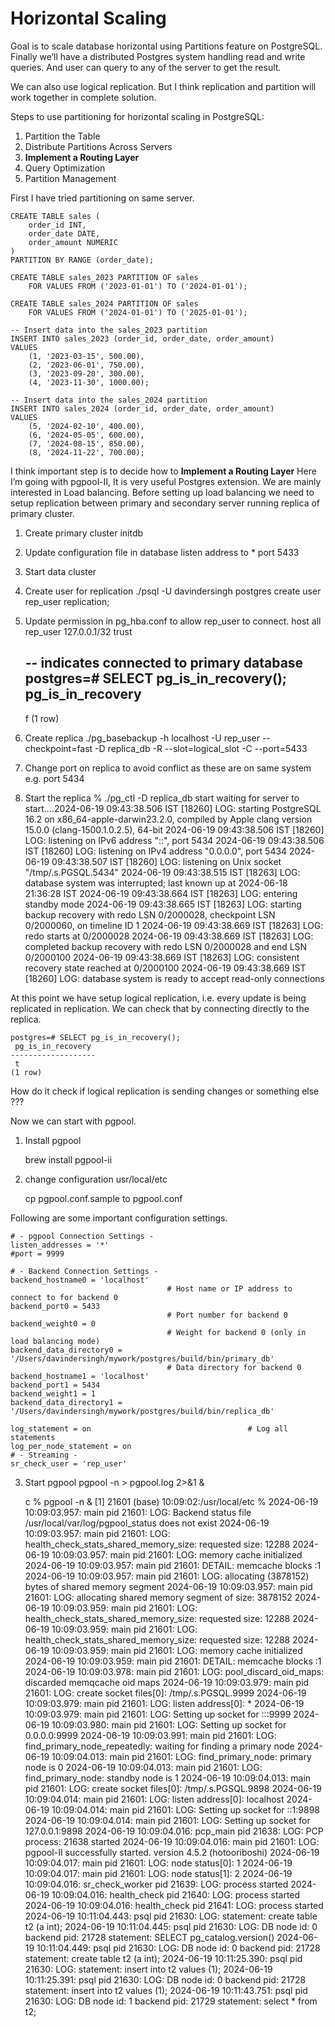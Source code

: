 # Horizontal Scaling
Goal is to scale database horizontal using Partitions feature on PostgreSQL. Finally we’ll have a distributed Postgres system handling read and write queries. And user can query to any of the server to get the result.

We can also use logical replication. But I think replication and partition will work together in complete solution.

Steps to use partitioning for horizontal scaling in PostgreSQL:


1. Partition the Table
2. Distribute Partitions Across Servers
3. **Implement a Routing Layer**
4. Query Optimization
5. Partition Management

First I have tried partitioning on same server.


    CREATE TABLE sales (
        order_id INT,
        order_date DATE,
        order_amount NUMERIC
    )
    PARTITION BY RANGE (order_date);
    
    CREATE TABLE sales_2023 PARTITION OF sales
        FOR VALUES FROM ('2023-01-01') TO ('2024-01-01');
    
    CREATE TABLE sales_2024 PARTITION OF sales
        FOR VALUES FROM ('2024-01-01') TO ('2025-01-01');
    
    -- Insert data into the sales_2023 partition
    INSERT INTO sales_2023 (order_id, order_date, order_amount)
    VALUES
        (1, '2023-03-15', 500.00),
        (2, '2023-06-01', 750.00),
        (3, '2023-09-20', 300.00),
        (4, '2023-11-30', 1000.00);
    
    -- Insert data into the sales_2024 partition
    INSERT INTO sales_2024 (order_id, order_date, order_amount)
    VALUES
        (5, '2024-02-10', 400.00),
        (6, '2024-05-05', 600.00),
        (7, '2024-08-15', 850.00),
        (8, '2024-11-22', 700.00);


I think important step is to decide how to **Implement a Routing Layer**
Here I’m going with pgpool-II, It is very useful Postgres extension. We are mainly interested in Load balancing.
Before setting up load balancing we need to setup replication between primary and secondary server running replica of primary cluster.

1. Create primary cluster
    initdb
2. Update configuration file in database
    listen address to *
    port 5433
3. Start data cluster
4. Create user for replication
    ./psql -U davindersingh postgres
      create user rep_user replication;
5. Update permission in pg_hba.conf to allow rep_user to connect.
    host    all             rep_user             127.0.0.1/32            trust


    -- indicates connected to primary database
    postgres=# SELECT pg_is_in_recovery();
     pg_is_in_recovery 
    -------------------
     f
    (1 row)


6. Create replica
        ./pg_basebackup -h localhost -U rep_user
         --checkpoint=fast -D replica_db -R --slot=logical_slot -C --port=5433



8. Change port on replica to avoid conflict as these are on same system
        e.g. port 5434
9. Start the replica 
    % ./pg_ctl -D replica_db start
    waiting for server to start....2024-06-19 09:43:38.506 IST [18260] LOG:  starting PostgreSQL 16.2 on x86_64-apple-darwin23.2.0, compiled by Apple clang version 15.0.0 (clang-1500.1.0.2.5), 64-bit
    2024-06-19 09:43:38.506 IST [18260] LOG:  listening on IPv6 address "::", port 5434
    2024-06-19 09:43:38.506 IST [18260] LOG:  listening on IPv4 address "0.0.0.0", port 5434
    2024-06-19 09:43:38.507 IST [18260] LOG:  listening on Unix socket "/tmp/.s.PGSQL.5434"
    2024-06-19 09:43:38.515 IST [18263] LOG:  database system was interrupted; last known up at 2024-06-18 21:36:28 IST
    2024-06-19 09:43:38.664 IST [18263] LOG:  entering standby mode
    2024-06-19 09:43:38.665 IST [18263] LOG:  starting backup recovery with redo LSN 0/2000028, checkpoint LSN 0/2000060, on timeline ID 1
    2024-06-19 09:43:38.669 IST [18263] LOG:  redo starts at 0/2000028
    2024-06-19 09:43:38.669 IST [18263] LOG:  completed backup recovery with redo LSN 0/2000028 and end LSN 0/2000100
    2024-06-19 09:43:38.669 IST [18263] LOG:  consistent recovery state reached at 0/2000100
    2024-06-19 09:43:38.669 IST [18260] LOG:  database system is ready to accept read-only connections

 
 At this point we have setup logical replication, i.e. every update is being replicated in replication.
 We can check that by connecting directly to the replica.

    postgres=# SELECT pg_is_in_recovery();
     pg_is_in_recovery 
    -------------------
     t
    (1 row)

 
How do it check if logical replication is sending changes or something else ???

Now we can start with pgpool. 
1. Install pgpool

     brew install pgpool-ii

2. change configuration usr/local/etc

    cp pgpool.conf.sample to pgpool.conf

Following are some important configuration settings.

    # - pgpool Connection Settings -
    listen_addresses = '*'
    #port = 9999
    
    # - Backend Connection Settings -
    backend_hostname0 = 'localhost'
                                       # Host name or IP address to connect to for backend 0
    backend_port0 = 5433
                                       # Port number for backend 0
    backend_weight0 = 0
                                       # Weight for backend 0 (only in load balancing mode)
    backend_data_directory0 = '/Users/davindersingh/mywork/postgres/build/bin/primary_db'
                                       # Data directory for backend 0
    backend_hostname1 = 'localhost'
    backend_port1 = 5434
    backend_weight1 = 1
    backend_data_directory1 = '/Users/davindersingh/mywork/postgres/build/bin/replica_db'
    
    log_statement = on                                   # Log all statements
    log_per_node_statement = on
    # - Streaming -
    sr_check_user = 'rep_user'



3. Start pgpool
    pgpool -n > pgpool.log 2>&1 &


    c % pgpool -n &
    [1] 21601
    (base) 10:09:02:/usr/local/etc % 2024-06-19 10:09:03.957: main pid 21601: LOG:  Backend status file /usr/local/var/log/pgpool_status does not exist
    2024-06-19 10:09:03.957: main pid 21601: LOG:  health_check_stats_shared_memory_size: requested size: 12288
    2024-06-19 10:09:03.957: main pid 21601: LOG:  memory cache initialized
    2024-06-19 10:09:03.957: main pid 21601: DETAIL:  memcache blocks :1
    2024-06-19 10:09:03.957: main pid 21601: LOG:  allocating (3878152) bytes of shared memory segment
    2024-06-19 10:09:03.957: main pid 21601: LOG:  allocating shared memory segment of size: 3878152 
    2024-06-19 10:09:03.959: main pid 21601: LOG:  health_check_stats_shared_memory_size: requested size: 12288
    2024-06-19 10:09:03.959: main pid 21601: LOG:  health_check_stats_shared_memory_size: requested size: 12288
    2024-06-19 10:09:03.959: main pid 21601: LOG:  memory cache initialized
    2024-06-19 10:09:03.959: main pid 21601: DETAIL:  memcache blocks :1
    2024-06-19 10:09:03.978: main pid 21601: LOG:  pool_discard_oid_maps: discarded memqcache oid maps
    2024-06-19 10:09:03.979: main pid 21601: LOG:  create socket files[0]: /tmp/.s.PGSQL.9999
    2024-06-19 10:09:03.979: main pid 21601: LOG:  listen address[0]: *
    2024-06-19 10:09:03.979: main pid 21601: LOG:  Setting up socket for :::9999
    2024-06-19 10:09:03.980: main pid 21601: LOG:  Setting up socket for 0.0.0.0:9999
    2024-06-19 10:09:03.991: main pid 21601: LOG:  find_primary_node_repeatedly: waiting for finding a primary node
    2024-06-19 10:09:04.013: main pid 21601: LOG:  find_primary_node: primary node is 0
    2024-06-19 10:09:04.013: main pid 21601: LOG:  find_primary_node: standby node is 1
    2024-06-19 10:09:04.013: main pid 21601: LOG:  create socket files[0]: /tmp/.s.PGSQL.9898
    2024-06-19 10:09:04.014: main pid 21601: LOG:  listen address[0]: localhost
    2024-06-19 10:09:04.014: main pid 21601: LOG:  Setting up socket for ::1:9898
    2024-06-19 10:09:04.014: main pid 21601: LOG:  Setting up socket for 127.0.0.1:9898
    2024-06-19 10:09:04.016: pcp_main pid 21638: LOG:  PCP process: 21638 started
    2024-06-19 10:09:04.016: main pid 21601: LOG:  pgpool-II successfully started. version 4.5.2 (hotooriboshi)
    2024-06-19 10:09:04.017: main pid 21601: LOG:  node status[0]: 1
    2024-06-19 10:09:04.017: main pid 21601: LOG:  node status[1]: 2
    2024-06-19 10:09:04.016: sr_check_worker pid 21639: LOG:  process started
    2024-06-19 10:09:04.016: health_check pid 21640: LOG:  process started
    2024-06-19 10:09:04.016: health_check pid 21641: LOG:  process started
    2024-06-19 10:11:04.443: psql pid 21630: LOG:  statement: create table t2 (a int);
    2024-06-19 10:11:04.445: psql pid 21630: LOG:  DB node id: 0 backend pid: 21728 statement: SELECT pg_catalog.version()
    2024-06-19 10:11:04.449: psql pid 21630: LOG:  DB node id: 0 backend pid: 21728 statement: create table t2 (a int);
    2024-06-19 10:11:25.390: psql pid 21630: LOG:  statement: insert into t2 values (1);
    2024-06-19 10:11:25.391: psql pid 21630: LOG:  DB node id: 0 backend pid: 21728 statement: insert into t2 values (1);
    2024-06-19 10:11:43.751: psql pid 21630: LOG:  DB node id: 1 backend pid: 21729 statement: select * from t2;





